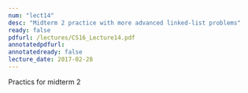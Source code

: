 ```yaml
---
num: "lect14"
desc: "Midterm 2 practice with more advanced linked-list problems"
ready: false
pdfurl: /lectures/CS16_Lecture14.pdf
annotatedpdfurl: 
annotatedready: false
lecture_date: 2017-02-28 
---
```


Practics for midterm 2